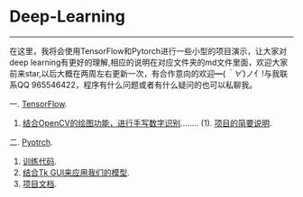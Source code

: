 # Deep-Learning
---
在这里，我将会使用TensorFlow和Pytorch进行一些小型的项目演示，让大家对deep learning有更好的理解,相应的说明在对应文件夹的md文件里面，欢迎大家前来star,以后大概在两周左右更新一次，有合作意向的欢迎━(*｀∀´*)ノ亻!与我联系QQ 965546422，程序有什么问题或者有什么疑问的也可以私聊我。

一. [TensorFlow](https://github.com/wu-huipeng/Deep-Learning/tree/master/TensorFlow).
  1. [结合OpenCV的绘图功能，进行手写数字识别](https://github.com/wu-huipeng/Deep-Learning/blob/master/TensorFlow/MNIST/MNIST.ipynb)........  (1). [项目的简要说明](https://github.com/wu-huipeng/Deep-Learning/blob/master/TensorFlow/MNIST/MNIST.md).

二. [Pyotrch](https://github.com/wu-huipeng/Deep-Learning/tree/master/Pytorch).
  
  1. [训练代码](https://github.com/wu-huipeng/Deep-Learning/blob/master/Pytorch/Sex%20recognize/train_pytorch.py).
  2. [结合Tk GUI来应用我们的模型](https://github.com/wu-huipeng/Deep-Learning/blob/master/Pytorch/Sex%20recognize/GUI.py).
  3. [项目文档](https://github.com/wu-huipeng/Deep-Learning/blob/master/Pytorch/Sex%20recognize/sex.md).
